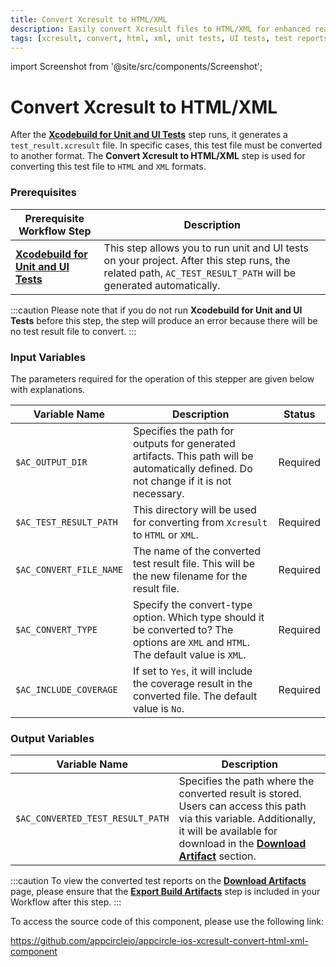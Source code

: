 ```yaml
---
title: Convert Xcresult to HTML/XML
description: Easily convert Xcresult files to HTML/XML for enhanced readability and archiving. Simplify your development workflow with our effective tools
tags: [xcresult, convert, html, xml, unit tests, UI tests, test reports]
---
```


import Screenshot from '@site/src/components/Screenshot';

# Convert Xcresult to HTML/XML

After the [**Xcodebuild for Unit and UI Tests**](https://docs.appcircle.io/continuous-testing/running-ios-unit-and-ui-tests) step runs, it generates a `test_result.xcresult` file. In specific cases, this test file must be converted to another format. The **Convert Xcresult to HTML/XML** step is used for converting this test file to `HTML` and `XML` formats.

### Prerequisites

| Prerequisite Workflow Step                                                                                         | Description                                                                                                                                                   |
| ------------------------------------------------------------------------------------------------------------------ | ------------------------------------------------------------------------------------------------------------------------------------------------------------- |
| [**Xcodebuild for Unit and UI Tests**](https://docs.appcircle.io/continuous-testing/running-ios-unit-and-ui-tests) | This step allows you to run unit and UI tests on your project. After this step runs, the related path, `AC_TEST_RESULT_PATH` will be generated automatically. |

:::caution
Please note that if you do not run **Xcodebuild for Unit and UI Tests** before this step, the step will produce an error because there will be no test result file to convert.
:::

<Screenshot url='https://cdn.appcircle.io/docs/assets/BE2989-convertOrder.png' />

### Input Variables

The parameters required for the operation of this stepper are given below with explanations.

<Screenshot url='https://cdn.appcircle.io/docs/assets/BE2989-convertInput.png' />

| Variable Name           | Description                                                                                                                            | Status   |
| ----------------------- | -------------------------------------------------------------------------------------------------------------------------------------- | -------- |
| `$AC_OUTPUT_DIR`        | Specifies the path for outputs for generated artifacts. This path will be automatically defined. Do not change if it is not necessary. | Required |
| `$AC_TEST_RESULT_PATH`  | This directory will be used for converting from `Xcresult` to `HTML` or `XML`.                                                         | Required |
| `$AC_CONVERT_FILE_NAME` | The name of the converted test result file. This will be the new filename for the result file.                                         | Required |
| `$AC_CONVERT_TYPE`      | Specify the convert-type option. Which type should it be converted to? The options are `XML` and `HTML`. The default value is `XML`.   | Required |
| `$AC_INCLUDE_COVERAGE`  | If set to `Yes`, it will include the coverage result in the converted file. The default value is `No`.                                 | Required |

### Output Variables

| Variable Name                    | Description                                                                                                                                                                                                                                                                                                  |
| -------------------------------- | ------------------------------------------------------------------------------------------------------------------------------------------------------------------------------------------------------------------------------------------------------------------------------------------------------------ |
| `$AC_CONVERTED_TEST_RESULT_PATH` | Specifies the path where the converted result is stored. Users can access this path via this variable. Additionally, it will be available for download in the [**Download Artifact**](https://docs.appcircle.io/workflows/common-workflow-steps/export-build-artifacts#download-exported-artifacts) section. |

:::caution
To view the converted test reports on the [**Download Artifacts**](https://docs.appcircle.io/workflows/common-workflow-steps/export-build-artifacts/#download-exported-artifacts) page, please ensure that the [**Export Build Artifacts**](https://docs.appcircle.io/workflows/common-workflow-steps/export-build-artifacts) step is included in your Workflow after this step.
:::

To access the source code of this component, please use the following link:

https://github.com/appcircleio/appcircle-ios-xcresult-convert-html-xml-component
